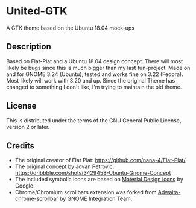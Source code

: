 # United-GTK
A GTK theme based on the Ubuntu 18.04 mock-ups

## Description
Based on Flat-Plat and a Ubuntu 18.04 design concept. There will most likely be bugs since this is much bigger than my last fun-project.
Made on and for GNOME 3.24 (Ubuntu), tested and works fine on 3.22 (Fedora). Most likely will work with 3.20 and up. Since the original Theme has changed to something I don't like, I'm trying to maintain the old theme.

## License
This is distributed under the terms of the GNU General Public License, version 2 or later.

## Credits
- The original creator of Flat Plat: https://github.com/nana-4/Flat-Plat/
- The original concept by Jovan Petrovic: https://dribbble.com/shots/3429458-Ubuntu-Gnome-Concept
- The included symbolic icons are based on [Material Design icons](https://github.com/google/material-design-icons) by Google.
- Chrome/Chromium scrollbars extension was forked from [Adwaita-chrome-scrollbar](https://github.com/gnome-integration-team/chrome-gnome-scrollbar) by GNOME Integration Team.
